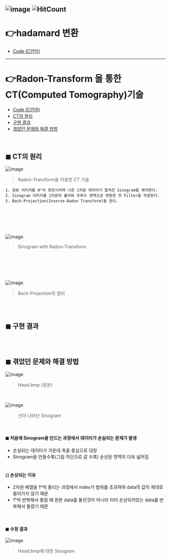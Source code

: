 ![image](https://img.shields.io/github/license/minji-o-j/DSP?style=flat-square)
![HitCount](http://hits.dwyl.com/minji-o-j/DSP.svg) 
---

# 👉hadamard 변환
- [Code (C언어)](https://github.com/minji-o-j/DSP/tree/master/hadamard)  
---

#  👉Radon-Transform 을 통한 CT(Computed Tomography)기술
- [Code (C언어)](https://github.com/minji-o-j/DSP/blob/master/CT/DSP_%EC%B5%9C%EC%A2%85/Project1/test1.cpp) 
- [CT의 원리](#-CT의-원리)  
- [구현 결과](#-구현-결과)  
- [겪었던 문제와 해결 방법](#-겪었던-문제와-해결-방법)  
<br>

## ◼ CT의 원리  
![image](https://user-images.githubusercontent.com/45448731/86435959-2edacc80-bd3c-11ea-9862-41ded0e5428e.png)  

> Radon-Transform을 이용한 CT 기술  
```
1. 원본 이미지를 θ°씩 회전시키며 나온 1차원 데이터가 합쳐진 Sinogram을 제작한다.
2. Sinogram 이미지를 1차원씩 불러와 주파수 영역으로 변환한 후 Filter을 적용한다.
3. Back-Projection(Inverse-Radon Transform)을 한다.
```
<br>

<br>

<br>

<br>

![image](https://user-images.githubusercontent.com/45448731/86508873-789be380-be1e-11ea-8cb6-61b8ca4fcfb5.png)  

> Sinogram with Radon-Transform

<br>

<br>

<br>

<br>

![image](https://user-images.githubusercontent.com/45448731/86513533-e60f3a80-be45-11ea-93f1-b4830d9c8820.png)
> Back-Projection의 원리 
<br>

<br>

## ◼ 구현 결과


<br>

<br>

## ◼ 겪었던 문제와 해결 방법  

![image](https://user-images.githubusercontent.com/45448731/86535963-fd6e2680-bf1e-11ea-9c0b-21da71465e0a.png)
> Head.bmp (원본)  
<br>

![image](https://user-images.githubusercontent.com/45448731/86536150-51c5d600-bf20-11ea-98d3-d9e5790bdfae.png)  
> 선이 나타난 Sinogram  
<br>

#### ◼ 처음에 Sinogram을 만드는 과정에서 **데이터가 손실되는 문제**가 발생  
- 손실되는 데이터가 가운데 축을 중심으로 대칭  
- Sinogram을 만들수록(그림 하단으로 갈 수록) 손상된 영역이 더욱 넓어짐  
  <br>
  
#### ◻ 손상되는 이유  
  - 2차원 배열을 1°씩 돌리는 과정에서 index가 범위를 초과하여 data의 값이 제대로 들어가지 않기 때문  
  - 1°씩 반복해서 돌릴 때 원본 data를 돌린것이 아니라 이미 손상되어있는 data를 반복해서 돌렸기 때문  
<br>

#### ◼ 수정 결과

![image](https://user-images.githubusercontent.com/45448731/86536163-6904c380-bf20-11ea-843f-765aaf1519a1.png)  
> Head.bmp에 대한 Sinogram

